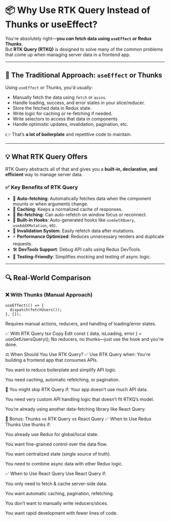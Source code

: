 <!-- @format -->

# 📦 Why Use RTK Query Instead of Thunks or useEffect?

You're absolutely right—**you _can_ fetch data using `useEffect` or Redux Thunks**.  
But **RTK Query (RTKQ)** is designed to solve many of the common problems that come up when managing server data in a frontend app.

---

## 🧩 The Traditional Approach: `useEffect` or Thunks

Using `useEffect` or Thunks, you'd usually:

- Manually fetch the data using `fetch` or `axios`.
- Handle loading, success, and error states in your slice/reducer.
- Store the fetched data in Redux state.
- Write logic for caching or re-fetching if needed.
- Write selectors to access that data in components.
- Handle optimistic updates, invalidation, pagination, etc.

👉 That’s **a lot of boilerplate** and repetitive code to maintain.

---

## 💡 What RTK Query Offers

RTK Query abstracts all of that and gives you a **built-in, declarative, and efficient** way to manage server data.

### ✅ Key Benefits of RTK Query

- 🔁 **Auto-fetching**: Automatically fetches data when the component mounts or when arguments change.
- 💾 **Caching**: Keeps a normalized cache of responses.
- 🔁 **Re-fetching**: Can auto-refetch on window focus or reconnect.
- 💬 **Built-in Hooks**: Auto-generated hooks like `useGetXQuery`, `useAddXMutation`, etc.
- 🔄 **Invalidation System**: Easily refetch data after mutations.
- ⚡ **Performance Optimized**: Reduces unnecessary renders and duplicate requests.
- 🛠️ **DevTools Support**: Debug API calls using Redux DevTools.
- 🧪 **Testing-Friendly**: Simplifies mocking and testing of async logic.

---

## 🔍 Real-World Comparison

### ❌ With Thunks (Manual Approach)

```tsx
useEffect(() => {
  dispatch(fetchUsers());
}, []);
```

Requires manual actions, reducers, and handling of loading/error states.

✅ With RTK Query
tsx
Copy
Edit
const { data, isLoading, error } = useGetUsersQuery();
No reducers, no thunks—just use the hook and you're done.

⚖️ When Should You Use RTK Query?
✅ Use RTK Query when:
You're building a frontend app that consumes APIs.

You want to reduce boilerplate and simplify API logic.

You need caching, automatic refetching, or pagination.

🚫 You might skip RTK Query if:
Your app doesn’t use much API data.

You need very custom API handling logic that doesn’t fit RTKQ’s model.

You’re already using another data-fetching library like React Query.

🧠 Bonus: Thunks vs RTK Query vs React Query
✅ When to Use Redux Thunks
Use thunks if:

You already use Redux for global/local state.

You want fine-grained control over the data flow.

You want centralized state (single source of truth).

You need to combine async data with other Redux logic.

✅ When to Use React Query
Use React Query if:

You only need to fetch & cache server-side data.

You want automatic caching, pagination, refetching.

You don’t want to manually write reducers/slices.

You want rapid development with fewer lines of code.

